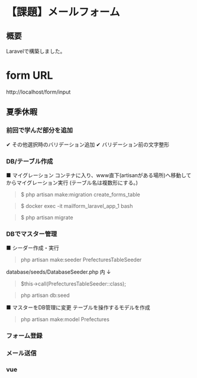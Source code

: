 # 【課題】メールフォーム　

## 概要

Laravelで構築しました。

# form URL
http://localhost/form/input

## 夏季休暇 

### 前回で学んだ部分を追加

✔︎ その他選択時のバリデーション追加
✔︎ バリデーション前の文字整形

### DB/テーブル作成

■ マイグレーション
コンテナに入り、www直下(artisanがある場所)へ移動してからマイグレーション実行
(テーブル名は複数形にする。)

>$ php artisan make:migration create_forms_table 

>$ docker exec -it mailform_laravel_app_1 bash  

>$ php artisan migrate

### DBでマスター管理

■ シーダー作成・実行
> php artisan make:seeder PrefecturesTableSeeder

database/seeds/DatabaseSeeder.php 内 ↓
> $this->call(PrefecturesTableSeeder::class);

> php artisan db:seed

■ マスターをDB管理に変更
テーブルを操作するモデルを作成
> php artisan make:model Prefectures

### フォーム登録


### メール送信


### vue
